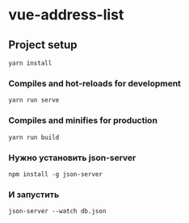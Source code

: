 # vue-address-list

## Project setup
```
yarn install
```

### Compiles and hot-reloads for development
```
yarn run serve
```

### Compiles and minifies for production
```
yarn run build
```

### Нужно установить json-server
```
npm install -g json-server
```

### И запустить
```
json-server --watch db.json
```

